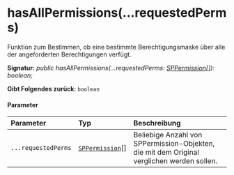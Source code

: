# <a name="hasallpermissionsrequestedperms"></a>hasAllPermissions(...requestedPerms)




Funktion zum Bestimmen, ob eine bestimmte Berechtigungsmaske über alle der angeforderten Berechtigungen verfügt.

**Signatur:** _public hasAllPermissions(...requestedPerms: [SPPermission](../sp-page-context/sppermission.md)[]): boolean;_

**Gibt Folgendes zurück**: `boolean`





#### <a name="parameters"></a>Parameter


| Parameter       | Typ    | Beschreibung |
|:-------------|:---------------|:------------|
| `...requestedPerms`    | [`SPPermission`](../sp-page-context/sppermission.md)[] | Beliebige Anzahl von SPPermission-Objekten, die mit dem Original verglichen werden sollen. |


